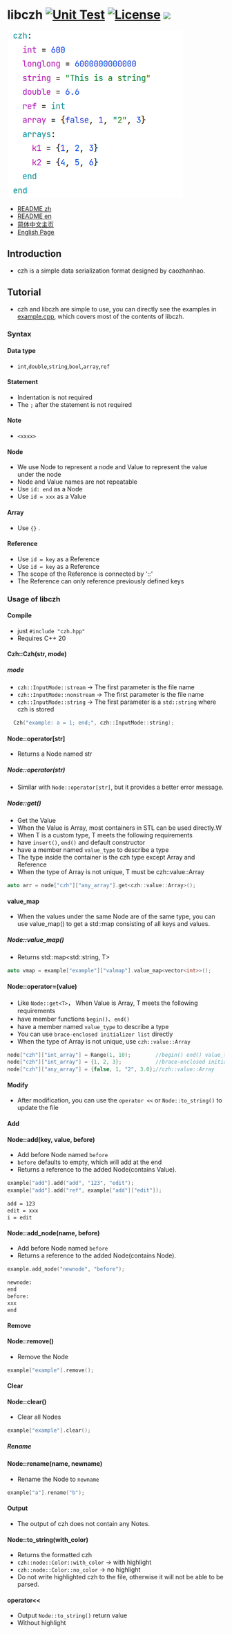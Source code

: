 # libczh  [![Unit Test](https://img.shields.io/github/actions/workflow/status/caozhanhao/libczh/tests.yml?style=flat-square)](https://github.com/caozhanhao/libczh/actions/workflows/tests.yml) [![License](https://img.shields.io/github/license/caozhanhao/libczh?label=License&style=flat-square)](LICENSE) ![](https://img.shields.io/github/v/release/caozhanhao/libczh?label=Release&style=flat-square)

![example](examples/example.png)

-   [README zh](README.md)
-   [README en](README.en.md)
-   [简体中文主页](https://libczh.vercel.app/)
-   [English Page](https://libczh-en.vercel.app/)

## Introduction

-   czh is a simple data serialization format designed by caozhanhao.

## Tutorial

-   czh and libczh are simple to use, you can directly see the examples in [example.cpp](examples/cpp/example.cpp),
    which covers most of the contents of libczh.

### Syntax

#### Data type

-   `int`,`double`,`string`,`bool`,`array`,`ref`

#### Statement

-   Indentation is not required
-   The `;` after the statement is not required

#### Note

-   `<xxxx>`

#### Node

-   We use Node to represent a node and Value to represent the value under the node
-   Node and Value names are not repeatable
-   Use `id: end` as a Node
-   Use `id = xxx` as a Value

#### Array

-   Use `{}` .

#### Reference

-   Use `id = key` as a Reference
-   Use `id = key` as a Reference
-   The scope of the Reference is connected by '::'
-   The Reference can only reference previously defined keys

### Usage of libczh

#### Compile

-   just `#include "czh.hpp"`
-   Requires C++ 20

#### Czh::Czh(str, mode)

##### mode

-   `czh::InputMode::stream` -> The first parameter is the file name
-   `czh::InputMode::nonstream` -> The first parameter is the file name
-   `czh::InputMode::string` -> The first parameter is a `std::string` where czh is stored

```c++
  Czh("example: a = 1; end;", czh::InputMode::string);
```

#### Node::operator[str]

- Returns a Node named str

##### Node::operator(str)

- Similar with `Node::operator[str]`, but it provides a better error message.

##### Node::get<T>()

-   Get the Value
-   When the Value is Array, most containers in STL can be used directly.W
-   When T is a custom type, T meets the following requirements
-   have `insert()`, `end()` and default constructor
-   have a member named `value_type` to describe a type
-   The type inside the container is the czh type except Array and Reference
-   When the type of Array is not unique, T must be czh::value::Array

```c++
auto arr = node["czh"]["any_array"].get<czh::value::Array>();
```

#### value_map

-   When the values under the same Node are of the same type, you can use value_map() to get a std::map consisting of
    all keys and values.

##### Node::value_map<T>()

-   Returns std::map<std::string, T>

```c++
auto vmap = example["example"]["valmap"].value_map<vector<int>>();
```

#### Node::operator=(value)

-   Like `Node::get<T>`， When Value is Array, T meets the following requirements
-   have member functions `begin()`、`end()`
-   have a member named `value_type` to describe a type
-   You can use `brace-enclosed initializer list` directly
-   When the type of Array is not unique, use `czh::value::Array`

```c++
node["czh"]["int_array"] = Range(1, 10);        //begin() end() value_type
node["czh"]["int_array"] = {1, 2, 3};           //brace-enclosed initializer list
node["czh"]["any_array"] = {false, 1, "2", 3.0};//czh::value::Array
```

#### Modify

-   After modification, you can use the `operator <<` or `Node::to_string()` to update the file

#### Add

#### Node::add(key, value, before)

-   Add before Node named `before`
-   `before` defaults to empty, which will add at the end
-   Returns a reference to the added Node(contains Value).

```c++
example["add"].add("add", "123", "edit");
example["add"].add("ref", example["add"]["edit"]);
```

```
add = 123
edit = xxx
i = edit
```

#### Node::add_node(name, before)

-   Add before Node named `before`
-   Returns a reference to the added Node(contains Node).

```c++
example.add_node("newnode", "before");
```

```
newnode:
end
before:
xxx
end
```

#### Remove

#### Node::remove()

-   Remove the Node

```c++
example["example"].remove();
```

#### Clear

#### Node::clear()

-   Clear all Nodes

```c++
example["example"].clear();
```

##### Rename

#### Node::rename(name, newname)

-   Rename the Node to `newname`

```c++
example["a"].rename("b");
```

#### Output

-   The output of czh does not contain any Notes.

#### Node::to_string(with_color)

-   Returns the formatted czh
-   `czh::node::Color::with_color` -> with highlight
-   `czh::node::Color::no_color`   -> no highlight
-   Do not write highlighted czh to the file, otherwise it will not be able to be parsed.

#### operator<<

-   Output `Node::to_string()` return value
-   Without highlight

